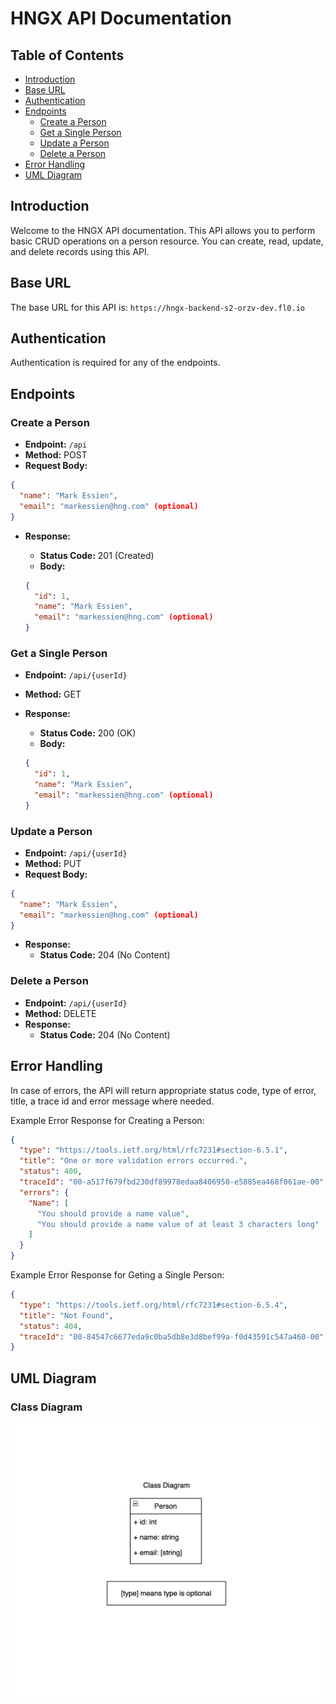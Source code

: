 # HNGX API Documentation

## Table of Contents

- [Introduction](#introduction)
- [Base URL](#base-url)
- [Authentication](#authentication)
- [Endpoints](#endpoints)
  - [Create a Person](#create-person)
  - [Get a Single Person](#get-a-single-person)
  - [Update a Person](#update-a-person)
  - [Delete a Person](#delete-a-person)
- [Error Handling](#error-handling)
- [UML Diagram](#uml-diagram)

## Introduction

Welcome to the HNGX API documentation. This API allows you to perform basic CRUD operations on a person resource. You can create, read, update, and delete records using this API.

## Base URL

The base URL for this API is: `https://hngx-backend-s2-orzv-dev.fl0.io`

## Authentication

Authentication is required for any of the endpoints.

## Endpoints

### Create a Person

- **Endpoint:** `/api`
- **Method:** POST
- **Request Body:**

```json
{
  "name": "Mark Essien",
  "email": "markessien@hng.com" (optional)
}
```

- **Response:**

  - **Status Code:** 201 (Created)
  - **Body:**

  ```json
  {
    "id": 1,
    "name": "Mark Essien",
    "email": "markessien@hng.com" (optional)
  }
  ```

### Get a Single Person

- **Endpoint:** `/api/{userId}`
- **Method:** GET
- **Response:**

  - **Status Code:** 200 (OK)
  - **Body:**

  ```json
  {
    "id": 1,
    "name": "Mark Essien",
    "email": "markessien@hng.com" (optional)
  }
  ```

### Update a Person

- **Endpoint:** `/api/{userId}`
- **Method:** PUT
- **Request Body:**

```json
{
  "name": "Mark Essien",
  "email": "markessien@hng.com" (optional)
}
```

- **Response:**
  - **Status Code:** 204 (No Content)

### Delete a Person

- **Endpoint:** `/api/{userId}`
- **Method:** DELETE
- **Response:**
  - **Status Code:** 204 (No Content)

## Error Handling

In case of errors, the API will return appropriate status code, type of error, title, a trace id and error message where needed.

Example Error Response for Creating a Person:

```json
{
  "type": "https://tools.ietf.org/html/rfc7231#section-6.5.1",
  "title": "One or more validation errors occurred.",
  "status": 400,
  "traceId": "00-a517f679fbd230df89978edaa8406950-e5885ea468f061ae-00",
  "errors": {
    "Name": [
      "You should provide a name value",
      "You should provide a name value of at least 3 characters long"
    ]
  }
}
```

Example Error Response for Geting a Single Person:

```json
{
  "type": "https://tools.ietf.org/html/rfc7231#section-6.5.4",
  "title": "Not Found",
  "status": 404,
  "traceId": "00-84547c6677eda9c0ba5db8e3d8bef99a-f0d43591c547a460-00"
}
```

## UML Diagram

### Class Diagram

![Class Diagram](./Uml/classDiagram.png)
